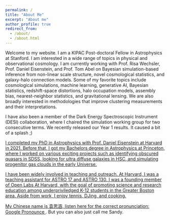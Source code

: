 ```yaml
---
permalink: /
title: "About Me"
excerpt: "About me"
author_profile: true
redirect_from: 
  - /about/
  - /about.html
---
```


Welcome to my website. I am a KIPAC Post-doctoral Fellow in Astrophysics at Stanford. I am interested in a wide range of topics in physical and observational cosmology. I am currently working with Prof. Risa Wechsler, Prof. Daniel Eisenstein, and Prof. Tom Abel on Bayesian simulation-based inference from non-linear scale structure, novel cosmological statistics, and galaxy-halo connection models. Some of my favorite topics include cosmological simulations, machine learning, generative AI, Bayesian statistics, redshift-space distortions, halo occupation models, assembly bias, nearest-neighbor statistics, and gravitational lensing. We are also broadly interested in methodologies that improve clustering measurements and their interpretations.

I have also been a member of the Dark Energy Spectroscopic Instrument (DESI) collaboration, where I chaired the simulation working group for two consecutive terms. We recently released our Year 1 results. It caused a bit of a splash ;) <a href="https://www.nytimes.com/2024/04/04/science/space/astronomy-universe-dark-energy.html">

I completed my PhD in Astrophysics with Prof. Daniel Eisenstein at Harvard in 2021. Before that, I got my Bachelors degree in Astrophysics at Princeton, where I worked on various exciting projects such as identifying obscured quasars in SDSS, looking for ultra diffuse galaxies in HSC, and simulating progenitor gas clouds in the early Universe. 

I have been widely involved in teaching and outreach. At Harvard, I was a teaching assistant for ASTRO 17 and ASTRO 130. I was a founding member of Open Labs At Harvard, with the goal of promoting science and research education among underpriviledged K-12 students in the Greater Boston area. Aside from work, I enjoy tennis, DJing, and cooking.  

My Chinese name is 袁思涵, listen here for the correct pronunciation: <a href="https://translate.google.com/?sl=zh-CN&tl=en&text=%E8%A2%81%E6%80%9D%E6%B6%B5&op=translate"> Google Pronounce </a>. But you can also just call me Sandy. 
